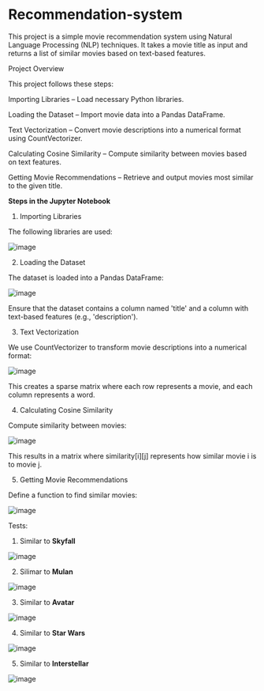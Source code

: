 # Recommendation-system

This project is a simple movie recommendation system using Natural Language Processing (NLP) techniques. It takes a movie title as input and returns a list of similar movies based on text-based features.

Project Overview

This project follows these steps:

Importing Libraries – Load necessary Python libraries.

Loading the Dataset – Import movie data into a Pandas DataFrame.

Text Vectorization – Convert movie descriptions into a numerical format using CountVectorizer.

Calculating Cosine Similarity – Compute similarity between movies based on text features.

Getting Movie Recommendations – Retrieve and output movies most similar to the given title.


<b>Steps in the Jupyter Notebook</b>

1. Importing Libraries

The following libraries are used:

![image](https://github.com/user-attachments/assets/e67df7a3-d061-446b-9690-3e13889f2d14)


2. Loading the Dataset

The dataset is loaded into a Pandas DataFrame:

![image](https://github.com/user-attachments/assets/0816821b-5c65-4b47-82cd-2778bf73d796)


Ensure that the dataset contains a column named 'title' and a column with text-based features (e.g., 'description').

3. Text Vectorization

We use CountVectorizer to transform movie descriptions into a numerical format:

![image](https://github.com/user-attachments/assets/9feb93e6-564b-49e4-a83d-e4fff0542593)

This creates a sparse matrix where each row represents a movie, and each column represents a word.

4. Calculating Cosine Similarity

Compute similarity between movies:

![image](https://github.com/user-attachments/assets/7a0ed72c-1cb4-4dc9-9c95-6e608d2a96e0)

This results in a matrix where similarity[i][j] represents how similar movie i is to movie j.

5. Getting Movie Recommendations

Define a function to find similar movies:

![image](https://github.com/user-attachments/assets/bf68f41b-1109-4df4-a263-39500090faee)

Tests:

1. Similar to <b>Skyfall</b>

![image](https://github.com/user-attachments/assets/3e428a12-a466-435e-a5e7-98435ba296c5)


2. Silimar to <b>Mulan</b>

![image](https://github.com/user-attachments/assets/a51ad62d-5c16-45fe-97c5-a68a3cbfe334)


3. Similar to <b>Avatar</b>

![image](https://github.com/user-attachments/assets/9f9fca2c-ccab-4a8b-8178-2f288adc6edf)


4. Similar to <b>Star Wars</b>

![image](https://github.com/user-attachments/assets/60096ca8-a482-4499-8d01-8e9ba6ce341d)


5. Similar to <b>Interstellar</b>

![image](https://github.com/user-attachments/assets/e57d6bd4-812e-434d-b3fb-e3f4f10c4d13)
